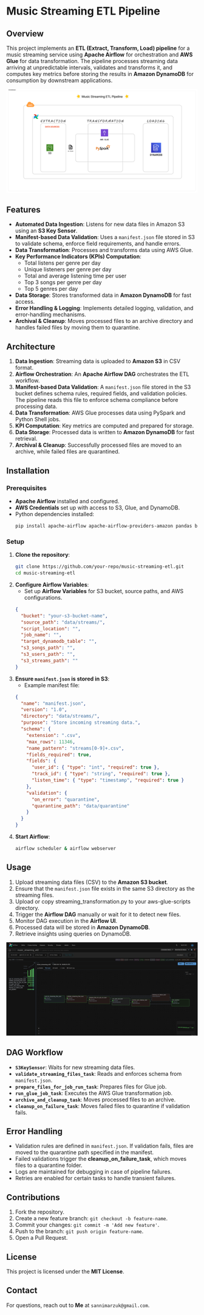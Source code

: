 # Music Streaming ETL Pipeline

## Overview

This project implements an **ETL (Extract, Transform, Load) pipeline** for a music streaming service using **Apache Airflow** for orchestration and **AWS Glue** for data transformation. The pipeline processes streaming data arriving at unpredictable intervals, validates and transforms it, and computes key metrics before storing the results in **Amazon DynamoDB** for consumption by downstream applications.

![Architecture Diagram](/assets/images/data%20pipeline%20architecture.png)

## Features

- **Automated Data Ingestion**: Listens for new data files in Amazon S3 using an **S3 Key Sensor**.
- **Manifest-based Data Validation**: Uses a `manifest.json` file stored in S3 to validate schema, enforce field requirements, and handle errors.
- **Data Transformation**: Processes and transforms data using AWS Glue.
- **Key Performance Indicators (KPIs) Computation**:
  - Total listens per genre per day
  - Unique listeners per genre per day
  - Total and average listening time per user
  - Top 3 songs per genre per day
  - Top 5 genres per day
- **Data Storage**: Stores transformed data in **Amazon DynamoDB** for fast access.
- **Error Handling & Logging**: Implements detailed logging, validation, and error-handling mechanisms.
- **Archival & Cleanup**: Moves processed files to an archive directory and handles failed files by moving them to quarantine.

## Architecture

1. **Data Ingestion**: Streaming data is uploaded to **Amazon S3** in CSV format.
2. **Airflow Orchestration**: An **Apache Airflow DAG** orchestrates the ETL workflow.
3. **Manifest-based Data Validation**: A `manifest.json` file stored in the S3 bucket defines schema rules, required fields, and validation policies. The pipeline reads this file to enforce schema compliance before processing data.
4. **Data Transformation**: AWS Glue processes data using PySpark and Python Shell jobs.
5. **KPI Computation**: Key metrics are computed and prepared for storage.
6. **Data Storage**: Processed data is written to **Amazon DynamoDB** for fast retrieval.
7. **Archival & Cleanup**: Successfully processed files are moved to an archive, while failed files are quarantined.

## Installation

### Prerequisites

- **Apache Airflow** installed and configured.
- **AWS Credentials** set up with access to S3, Glue, and DynamoDB.
- Python dependencies installed:
  ```sh
  pip install apache-airflow apache-airflow-providers-amazon pandas boto3
  ```

### Setup

1. **Clone the repository**:
   ```sh
   git clone https://github.com/your-repo/music-streaming-etl.git
   cd music-streaming-etl
   ```
2. **Configure Airflow Variables**:
   - Set up **Airflow Variables** for S3 bucket, source paths, and AWS configurations.
   ```json
   {
     "bucket": "your-s3-bucket-name",
     "source_path": "data/streams/",
     "script_location": "",
     "job_name": "",
     "target_dynamodb_table": "",
     "s3_songs_path": "",
     "s3_users_path": "",
     "s3_streams_path": ""
   }
   ```
3. **Ensure `manifest.json` is stored in S3**:
   - Example manifest file:
   ```json
   {
     "name": "manifest.json",
     "version": "1.0",
     "directory": "data/streams/",
     "purpose": "Store incoming streaming data.",
     "schema": {
       "extension": ".csv",
       "max_rows": 11346,
       "name_pattern": "streams[0-9]+.csv",
       "fields_required": true,
       "fields": {
         "user_id": { "type": "int", "required": true },
         "track_id": { "type": "string", "required": true },
         "listen_time": { "type": "timestamp", "required": true }
       },
       "validation": {
         "on_error": "quarantine",
         "quarantine_path": "data/quarantine"
       }
     }
   }
   ```
4. **Start Airflow**:
   ```sh
   airflow scheduler & airflow webserver
   ```

## Usage

1. Upload streaming data files (CSV) to the **Amazon S3 bucket**.
2. Ensure that the `manifest.json` file exists in the same S3 directory as the streaming files.
3. Upload or copy streaming_transformation.py to your aws-glue-scripts directory.
4. Trigger the **Airflow DAG** manually or wait for it to detect new files.
5. Monitor DAG execution in the **Airflow UI**.
6. Processed data will be stored in **Amazon DynamoDB**.
7. Retrieve insights using queries on DynamoDB.

![Dag Run](/assets/images/dag.png)

## DAG Workflow

- **`S3KeySensor`**: Waits for new streaming data files.
- **`validate_streaming_files_task`**: Reads and enforces schema from `manifest.json`.
- **`prepare_files_for_job_run_task`**: Prepares files for Glue job.
- **`run_glue_job_task`**: Executes the AWS Glue transformation job.
- **`archive_and_cleanup_task`**: Moves processed files to an archive.
- **`cleanup_on_failure_task`**: Moves failed files to quarantine if validation fails.

## Error Handling

- Validation rules are defined in `manifest.json`. If validation fails, files are moved to the quarantine path specified in the manifest.
- Failed validations trigger the **cleanup_on_failure_task**, which moves files to a quarantine folder.
- Logs are maintained for debugging in case of pipeline failures.
- Retries are enabled for certain tasks to handle transient failures.

## Contributions

1. Fork the repository.
2. Create a new feature branch: `git checkout -b feature-name`.
3. Commit your changes: `git commit -m 'Add new feature'`.
4. Push to the branch: `git push origin feature-name`.
5. Open a Pull Request.

## License

This project is licensed under the **MIT License**.

## Contact

For questions, reach out to **Me** at `sannimarzuk@gmail.com`.
